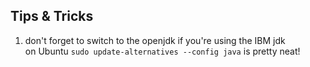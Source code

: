 ## Tips & Tricks

1. don't forget to switch to the openjdk if you're using the IBM jdk  
on Ubuntu `sudo update-alternatives --config java` is pretty neat!